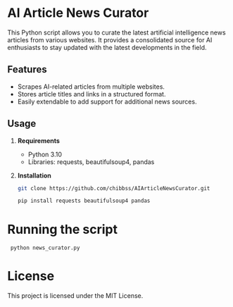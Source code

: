 # AI Article News Curator

This Python script allows you to curate the latest artificial intelligence news articles from various websites. It provides a consolidated source for AI enthusiasts to stay updated with the latest developments in the field.

## Features

- Scrapes AI-related articles from multiple websites.
- Stores article titles and links in a structured format.
- Easily extendable to add support for additional news sources.

## Usage

1. **Requirements**

   - Python 3.10
   - Libraries: requests, beautifulsoup4, pandas

2. **Installation**

   ```bash
   git clone https://github.com/chibbss/AIArticleNewsCurator.git
   ```

   ```bash
   pip install requests beautifulsoup4 pandas
   ```



# Running the script
  ```bash
   python news_curator.py
```
# License
This project is licensed under the MIT License.


